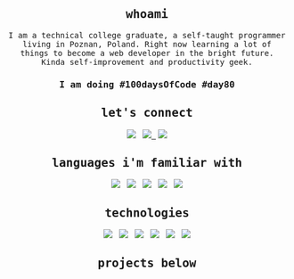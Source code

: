 <h2 align="center"><samp>whoami</samp></h2>
<p align="center">
  <samp>I am a technical college graduate, a self-taught programmer living in Poznan, Poland. Right now learning a lot of things to become a web developer in the bright future. Kinda self-improvement and productivity geek.
  </samp>
<h3 align="center"> <samp>I am doing #100daysOfCode #day80</samp></h3>
</p>

<h2 align="center"><samp>let's connect</samp></h2>
<p align="center">
<a target="_blank" href="https://www.linkedin.com/in/wloszynski/"><img src="https://img.shields.io/badge/LinkedIn-0077B5?style=for-the-badge&logo=linkedin&logoColor=white"/></a>&nbsp;&nbsp;
<a target="_blank" href="mailto:adrian@wloszynski.pl"><img src="https://img.shields.io/badge/Gmail-D14836?style=for-the-badge&logo=gmail&logoColor=white"/>&nbsp;&nbsp;</a>
<a target="_blank" href="http://adrianwloszynski.com/"><img src="https://img.shields.io/badge/html5%20-%23E34F26.svg?&style=for-the-badge&logo=html5&logoColor=white"/></a>
</p>

<h2 align="center"><samp>languages i'm familiar with</samp></h2>
<p align="center">
<img src="https://img.shields.io/badge/javascript%20-%23323330.svg?&style=for-the-badge&logo=javascript&logoColor=%23F7DF1E"/>&nbsp;&nbsp;
<img src="https://img.shields.io/badge/html5%20-%23E34F26.svg?&style=for-the-badge&logo=html5&logoColor=white"/>&nbsp;&nbsp;
<img src="https://img.shields.io/badge/css3%20-%231572B6.svg?&style=for-the-badge&logo=css3&logoColor=white"/>&nbsp;&nbsp;
<img src="https://img.shields.io/badge/python%20-%2314354C.svg?&style=for-the-badge&logo=python&logoColor=white"/>&nbsp;&nbsp;
<img src="https://img.shields.io/badge/java-%23ED8B00.svg?&style=for-the-badge&logo=java&logoColor=white"/>
</p>

<h2 align="center"><samp>technologies</samp></h2>
<p align="center">
<img src="https://img.shields.io/badge/react%20-%2320232a.svg?&style=for-the-badge&logo=react&logoColor=%2361DAFB"/>&nbsp;&nbsp;
<img src="https://img.shields.io/badge/django%20-%23092E20.svg?&style=for-the-badge&logo=django&logoColor=white"/>&nbsp;&nbsp;
<img src="https://img.shields.io/badge/git%20-%23F05033.svg?&style=for-the-badge&logo=git&logoColor=white"/>&nbsp;&nbsp;
<img src="https://img.shields.io/badge/SASS%20-hotpink.svg?&style=for-the-badge&logo=SASS&logoColor=white"/>&nbsp;&nbsp;
<img src ="https://img.shields.io/badge/postgres-%23316192.svg?&style=for-the-badge&logo=postgresql&logoColor=white"/>&nbsp;&nbsp;
<img src="https://img.shields.io/badge/figma%20-%23F24E1E.svg?&style=for-the-badge&logo=figma&logoColor=white"/>
</p>

<h2 align="center"><samp>projects below</samp></h2>
